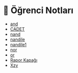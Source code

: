 # 📕 Öğrenci Notları

<!--Index-->

- [and](./and.pdf)
- [CADET](./CADET.pdf)
- [nand](./nand.pdf)
- [nandile](./nandile.tif)
- [nandile1](./nandile1.tif)
- [nor](./nor.pdf)
- [or](./or.pdf)
- [Rapor Kapağı](./Rapor%20Kapa%C4%9F%C4%B1.pdf)
- [Xzy](./Xzy.pdf)

<!--Index-->
